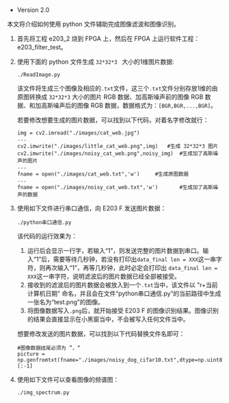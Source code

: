 - Version 2.0

本文将介绍如何使用 python 文件辅助完成图像滤波和图像识别。
1. 首先将工程 e203_2 烧到 FPGA 上，然后在 FPGA 上运行软件工程：e203_filter_test。
2. 使用下面的 python 文件生成 ```32*32*3 ``` 大小的1维图片数据:
   ```
   ./ReadImage.py
   ```
   该文件将生成三个图像及相应的```.txt```文件，这三个```.txt```文件分别存放1维的由原图转换成 ```32*32*3``` 大小的图片 RGB 数据、加高斯噪声前的图像 RGB 数据、和加高斯噪声后的图像 RGB 数据，数据格式为：```[BGR,BGR,...,BGR]```。

   若要修改想要生成的图片数据，可以找到以下代码，对着名字修改就行：
   ```
   img = cv2.imread("./images/cat_web.jpg")
   ...
   cv2.imwrite("./images/little_cat_web.png",img)   #生成 32*32*3 图片
   cv2.imwrite("./images/noisy_cat_web.png",noisy_img)  #生成加了高斯噪声的图片
   ...
   fname = open("./images/cat_web.txt",'w')     #生成原图数据
   ...
   fname = open("./images/noisy_cat_web.txt",'w')       #生成加了高斯噪声的数据
   ```
3. 使用如下文件进行串口通信，向 E203 F 发送图片数据：
   ```
   ./python串口通信.py
   ```
   该代码的运行效果为：
   1. 运行后会显示一行字，若输入“1”，则发送完整的图片数据到串口。输入“1”后，需要等待几秒钟，若没有打印出```data_final len = XXX```这一串字符，则再次输入“1”，再等几秒钟，此时必定会打印出 ```data_final len = XXX```这一串字符，说明滤波后的图片数据已经全部被接受。
   2. 接收到的滤波后的图片数据会被放入到一个```.txt```当中，该文件以 "r+当前计算机日期" 命名，并且会在文件“python串口通信.py”的当前路径中生成一张名为“test.png”的图像。
   3. 将图像数据写入```.png```后，就开始接受 E203 F 的图像识别结果。图像识别的结果会直接显示在小黑窗当中，不会被写入任何文件当中。
   
   想要修改发送的图片数据，可以找到以下代码替换文件名即可：
   ```
   #图像数据结尾必须为 ”，“
   picture = np.genfromtxt(fname="./images/noisy_dog_cifar10.txt",dtype=np.uint8,delimiter=',')[:-1]    
   ```
4. 使用如下文件可以查看图像的频谱图：
   ```
   ./img_spectrum.py
   ```